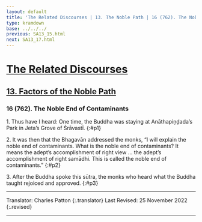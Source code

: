 ```yaml
---
layout: default
title: 'The Related Discourses | 13. The Noble Path | 16 (762). The Noble End of Contaminants'
type: kramdown
base: ../../../
previous: SA13_15.html
next: SA13_17.html
---
```


# [The Related Discourses](../index.html)
## [13. Factors of the Noble Path](index.html)
### 16 (762). The Noble End of Contaminants

1\. Thus have I heard: One time, the Buddha was staying at Anāthapiṇḍada’s Park in Jeta’s Grove of Śrāvastī.
{:#p1}

2\. It was then that the Bhagavān addressed the monks, “I will explain the noble end of contaminants. What is the noble end of contaminants? It means the adept’s accomplishment of right view … the adept’s accomplishment of right samādhi. This is called the noble end of contaminants.”
{:#p2}

3\. After the Buddha spoke this sūtra, the monks who heard what the Buddha taught rejoiced and approved.
{:#p3}

---

Translator: Charles Patton
{:.translator}
Last Revised: 25 November 2022
{:.revised}

---